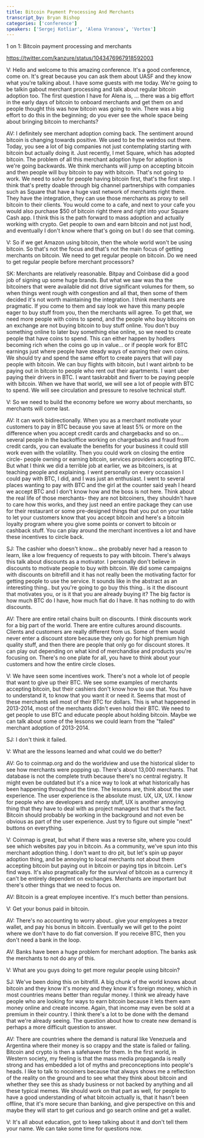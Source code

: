 ```yaml
---
title: Bitcoin Payment Processing And Merchants
transcript_by: Bryan Bishop
categories: ['conference']
speakers: ['Sergej Kotliar', 'Alena Vranova', 'Vortex']
---
```


1 on 1: Bitcoin payment processing and merchants

<https://twitter.com/kanzure/status/1043476967918592003>

V: Hello and welcome to this amazing conference. It's a good conference, come on. It's great because you can ask them about UASF and they know what you're talking about. I have some guests with me today. We're going to be talkin gabout merchant processing and talk about regular bitcoin adoption too. The first question I have for Alena is, ... there was a big effort in the early days of bitcoin to onboard merchants and get them on and people thought this was how bitcoin was going to win. There was a big effort to do this in the beginning; do you ever see the whole space being about bringing bitcoin to merchants?

AV: I definitely see merchant adoption coming back. The sentiment around bitcoin is changing towards positive. We used to be the weirdos out there. Today, you see a lot of big companies not just contemplating starting with bitcoin but actually doing it. Just recently, I met Square, which has adopted bitcoin. The problem of all this merchant adoption hype for adoption is we're going backwards. We think merchants will jump on accepting bitcoin and then people will buy bitcoin to pay with bitcoin. That's not going to work. We need to solve for people having bitcoin first, that's the first step. I think that's pretty doable through big channel partnerships with companies such as Square that have a huge vast network of merchants right there. They have the integration, they can use those merchants as proxy to sell bitcoin to their clients. You would come to a cafe, and next to your cafe you would also purchase $50 of bitcoin right there and right into your Square Cash app. I think this is the path forward to mass adoption and actually working with crypto. Get people to own and earn bitcoin and not just hodl, and eventually I don't know where that's going on but I do see that coming.

V: So if we get Amazon using bitcoin, then the whole world won't be using bitcoin. So that's not the focus and that's not the main focus of getting merchants on bitcoin. We need to get regular people on bitcoin. Do we need to get regular people before merchant processors?

SK: Merchants are relatively reasonable. Bitpay and Coinbase did a good job of signing up some huge brands. But what we saw was tha the bitcoiners that were available did not drive significant volumes for them, so when things went rough with congestion and all that, then some of them decided it's not worth maintaining the integration. I think merchants are pragmatic. If you come to them and say look we have this many people eager to buy stuff from you, then the merchants will agree. To get that, we need more people with coins to spend, and the people who buy bitcoins on an exchange are not buying bitcoin to buy stuff online. You don't buy something online to later buy something else online, so we need to create people that have coins to spend. This can either happen by hodlers becoming rich when the coins go up in value... or if people work for BTC earnings just where people have steady ways of earning their own coins. We should try and spend the same effort to create payers that will pay people with bitcoin. We can buy flights with bitcoin, but I want airbnb to be paying out in bitcoin to people who rent out their apartments. I want uber paying their drivers in BTC. I want taskrabbit and fiverr to be paying people with bitcoin. When we have that world, we will see a lot of people with BTC to spend. We will see circulation and pressure to resolve technical stuff.

V: So we need to build the economy before we worry about merchants, so merchants will come last.

AV: It can work bidirectionally. When you as a merchant motivate your customers to pay in BTC because you save at least 5% or more on the difference when you accept credit cards and chargebacks and so on... several people in the backoffice working on chargebacks and fraud from credit cards, you can evaluate the benefits for your business it could still work even with the volatility. Then you could work on closing the entire circle- people owning or earning bitcoin, services providers accepting BTC. But what I think we did a terrible job at earlier, we as bitcoiners, is at teaching people and explaining. I went personally on every occassion I could pay with BTC, I did, and I was just an enthusiast. I went to several places wanting to pay with BTC and the girl at the counter said yeah I heard we accept BTC and I don't know how and the boss is not here. Think about the real life of those merchants- they are not bitcoiners, they shouldn't have to care how this works, and they just need an entire package they can use for their restaurant or some pre-designed things that you put on your table to let your customers know that you accept bitcoin and here's a bitcoin loyalty program where you give some points or convert to bitcoin or cashback stuff. You can play around the merchant incentives a lot and have these incentives to circle back.

SJ: The cashier who doesn't know... she probably never had a reason to learn, like a low frequency of requests to pay with bitcoin. There's always this talk about discounts as a motivator. I personally don't believe in discounts to motivate people to buy with bitcoin. We did some campaigns with discounts on bitrefill and it has not really been the motivating factor for getting people to use the service. It sounds like in the abstract as an interesting thing.. but you're going to go buy this thing.. is it the discount that motivates you, or is it that you are already buying it? The big factor is how much BTC do I have, how much fiat do I have. It has nothing to do with discounts.

AV: There are entire retail chains built on discounts. I think discounts work for a big part of the world. There are entire cultures around discounts. Clients and customers are really different from us. Some of them would never enter a discount store because they only go for high premium high quality stuff, and then there are people that only go for discount stores. It can play out depending on what kind of merchandise and products you're focusing on. There's no one plate for all, you have to think about your customers and how the entire circle closes.

V: We have seen some incentives work. There's not a whole lot of people that want to give up their BTC. We see some examples of merchants accepting bitcoin, but their cashiers don't know how to use that. You have to understand it, to know that you want it or need it. Seems that most of these merchants sell most of their BTC for dollars. This is what happened in 2013-2014, most of the merchants didn't even hold their BTC. We need to get people to use BTC and educate people about holding bitcoin. Maybe we can talk about some of the lessons we could learn from the "failed" merchant adoption of 2013-2014.

SJ: I don't think it failed.

V: What are the lessons learned and what could we do better?

AV: Go to coinmap.org and do the worldview and use the historical slider to see how merchants were popping up. There's about 13,000 merchants. That database is not the complete truth because there's no central registry. It might even be outdated but it's a nice way to look at what historically has been happening throughout the time. The lessons are, think about the user experience. The user experience is the absolute must. UX, UX, UX. I know for people who are developers and nerdy stuff, UX is another annoying thing that they have to deal with as project managers but that's the fact. Bitcoin should probably be working in the background and not even be obvious as part of the user experience. Just try to figure out simple "next" buttons on everything.

V: Coinmap is great, but what if there was a reverse site, where you could see which websites pay you in bitcoin. As a community, we've spun into this merchant adoption thing. I don't want to dro pit, but let's spin up payor adoption thing, and be annoying to local merchants not about them accepting bitcoin but paying out in bitcoin or paying tips in bitcoin. Let's find ways. It's also pragmatically for the survival of bitcoin as a currency it can't be entirely dependent on exchanges. Merchants are important but there's other things that we need to focus on.

AV: Bitcoin is a great employee incentive. It's much better than pensions.

V: Get your bonus paid in bitcoin.

AV: There's no accounting to worry about.. give your employees a trezor wallet, and pay his bonus in bitcoin. Eventually we will get to the point where we don't have to do fiat conversion. If you receive BTC, then you don't need a bank in the loop.

AV: Banks have been a huge problem for merchant adoption. The banks ask the merchants to not do any of this.

V: What are you guys doing to get more regular people using bitcoin?

SJ: We've been doing this on bitrefill. A big chunk of the world knows about bitcoin and they know it's money and they know it's foreign money, which in most countries means better than regular money. I think we already have people who are looking for ways to earn bitcoin because it lets them earn money online and create income. Again, that income may even be sold at a premium in their country. I think there's a lot to be done with the demand that we're already seeing. The question about how to create new demand is perhaps a more difficult question to answer.

AV: There are countries where the demand is natural like Venezuela and Argentina where their money is so crappy and the state is failed or failing. Bitcoin and crypto is then a safehaven for them. In the first world, in Western society, my feeling is that the mass media propaganda is really strong and has embedded a lot of myths and preconceptions into people's heads. I like to talk to nocoiners because that always shows me a reflection of the reality on the ground and to see what they think about bitcoin and whether they see this as shady business or not backed by anything and all these typical memes. We should work on that part as well, for people to have a good understanding of what bitcoin actually is, that it hasn't been offline, that it's more secure than banking, and give perspective on this and maybe they will start to get curious and go search online and get a wallet.

V: It's all about education, got to keep talking about it and don't tell them your name. We can take some time for questions now.
